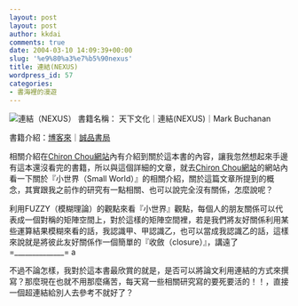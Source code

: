 ```yaml
---
layout: post
layout: post
author: kkdai
comments: true
date: 2004-03-10 14:09:39+00:00
slug: '%e9%80%a3%e7%b5%90nexus'
title: 連結(NEXUS)
wordpress_id: 57
categories:
- 書海裡的漫遊
---
```


![連結（NEXUS）](http://www.evanlin.com/blog/archives/0310/0010234427.jpg)
 書籍名稱： 天下文化｜連結(NEXUS)｜Mark Buchanan


書籍介紹：[博客來](http://www.books.com.tw/exep/prod/booksfile.php?item=0010234427)｜[誠品書局](http://www.eslitebooks.com/cgi-bin/eslite.dll/search/book/book.jsp?idx=1&pageNo=1&PRODUCT_ID=2910411640000)




相關介紹在[Chiron  Chou網站](http://chiron.nicetypo.com/)內有介紹到關於這本書的內容，讓我忽然想起來手邊有這本還沒看完的書籍，所以與這個詳細的文章，就去[Chiron  Chou網站](http://chiron.nicetypo.com/nt/ChironChou.nsf/ContentBypermaLink/0983E7F089C244F848256E4F003C1C30)的網站內看一下關於『小世界（Small
World）』的相關介紹，關於這篇文章所提到的概念，其實跟我之前作的研究有一點相關、也可以說完全沒有關係，怎麼說呢？




利用FUZZY（模糊理論）的觀點來看『小世界』觀點，每個人的朋友關係可以代表成一個對稱的矩陣空間上，對於這樣的矩陣空間裡，若是我們將友好關係利用某些運算結果模糊來看的話，我認識甲、甲認識乙，也可以當成我認識乙的話，這樣來說就是將彼此友好關係作一個簡單的『收斂（closure）』，講遠了 
=______________= a




不過不論怎樣，我對於這本書最欣賞的就是，是否可以將論文利用連結的方式來撰寫？那麼現在也就不用那麼痛苦，每天寫一些相關研究寫的要死要活的！！，直接一個超連結給別人去參考不就好了？




　

